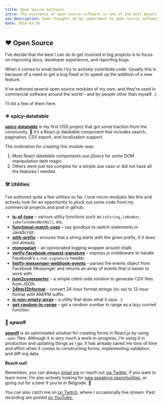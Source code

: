 ```yaml
---
title: Open Source Software
intro: The existence of open source software is one of the most beautiful things about this industry and our craft. This page seeks to document my efforts in helping maintain it and create new micro-modules that others might find useful.
seo_description: Some thoughts on my commitment to open source software and how we can all chip in.
date: 2018-03-28
---
```


## ❤️ Open Source

I’ve decide that the best I can do to get involved in big projects is to focus on improving docs, developer experience, and reporting bugs.

When it comes to small tools I try to actively contribute code. Usually this is because of a need to get a bug fixed or to speed up the addition of a new feature.

It’ve authored several open source modules of my own, and they’re used in commercial software around the world – and by people other than myself. :)

I’ll list a few of them here.

### ⚛️ spicy-datatable

<a href="https://github.com/filipdanic/spicy-datatable" target="_blank">**spicy-datatable**</a> is my first OSS project that got some traction from the community. 🎉 It’s a React.js datatable component that includes search, pagination, CSV export, and localization support.

The motivation for creating this module was:

1. Most React datatable components use jQuery for some DOM manipulation dark magic.
2. Others were just too complex for a simple use case or did not have all the features I needed.

### 🛠 Utilities

I’ve authored quite a few utilities so far. I love micro-modules like this and actively look for an opportunity to pluck out some code from my commercial projects and post in github. 

- <a href="https://github.com/filipdanic/is-of-type" target="_blank">**is-of-type**</a> – various utility functions such as `isString`, `isNumber`, `isDefinedAndNotNull`, etc.
- <a href="https://github.com/filipdanic/matchcase" target="_blank">**functional-match-case**</a> – say goodbye to switch statements in JavaScript.
- <a href="https://github.com/filipdanic/with-prefix" target="_blank">**with-prefix**</a> – ensures that a string starts with the given prefix, if it does not already.
- <a href="https://github.com/filipdanic/monogatari" target="_blank">**monogatari**</a> – an opinionated logging wrapper around chalk.
- <a href="https://github.com/filipdanic/verify-facebook-request-signature" target="_blank">**verify-facebook-request-signature**</a> – express.js middleware to handle Facebook’s `x-hub-signature` header.
- <a href="https://github.com/filipdanic/listify-messenger-webhook-events" target="_blank">**listify-messenger-webhook-events**</a> – parses the events object from Facebook Messenger and returns an array of events that is easier to work with.
- <a href="https://github.com/filipdanic/json2csvexporter" target="_blank">**json2csvexporter**</a> – a simple client-side solution to generate CSV files from JSON.
- <a href="https://github.com/filipdanic/24h-to-12h-format" target="_blank">**24hto12hformat**</a> – convert 24-hour format strings (`hh:mm`) to 12-hour format with AM/PM suffix.
- <a href="https://github.com/filipdanic/is-non-empty-array" target="_blank">**is-non-empty-array**</a> – a utility that does what it says. :)
- <a href="https://github.com/filipdanic/get-random-in-range" target="_blank">**get-random-in-range**</a> – get a random number in range as a lazy curried function.

### 🐺 spwolf

<a href="https://github.com/filipdanic/spwolf" target="_blank">**spwolf**</a> is an opinionated solution for creating forms in React.js by using `.spec` files. Although it is very much a work-in-progress, I’m using it in production and updating things as I go. It has already saved me tons of time and effort when it comes to constructing forms, implementing validation, and diff-ing data.

**Reach out!**

Remember, you can always <a href="mailto:filipdanic7@gmail.com">email me</a> or reach out <a href="https://twitter.com/DanicFilip" target="_blank">via Twitter,</a> if you want to learn more. I’m also actively looking for <a href="/speaking">new speaking opportunities,</a> or going out for a beer if you’re in Belgrade. 🍻

You can also catch me on <a href="https://www.twitch.tv/filipdanic" target="_blank">on Twitch,</a> where I occasionally live stream. Past recording are posted <a href="https://www.youtube.com/channel/UClctBvKpOUts0_B_kvooo_w" target="_blank">on YouTube.</a> 
